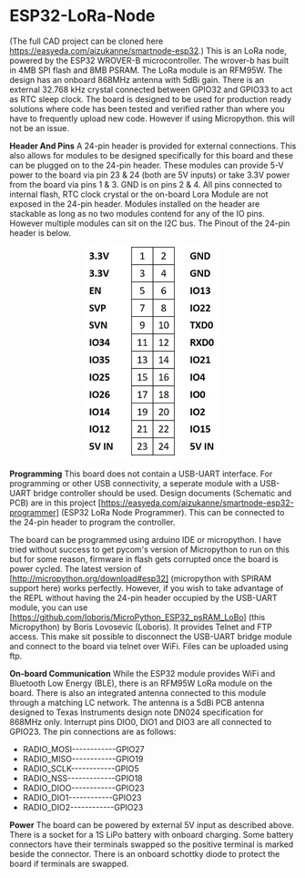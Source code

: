 # ESP32-LoRa-Node
(The full CAD project can be cloned here https://easyeda.com/aizukanne/smartnode-esp32.)
This is an LoRa node, powered by the ESP32 WROVER-B microcontroller. The wrover-b has built in 4MB SPI flash and 8MB PSRAM. The LoRa module is an RFM95W. The design has an onboard 868MHz antenna with 5dBi gain. There is an external 32.768 kHz crystal connected between GPIO32 and GPIO33 to act as RTC sleep clock. The board is designed to be used for production ready solutions where code has been tested and verified rather than where you have to frequently upload new code. However if using Micropython. this will not be an issue.

**Header And Pins**
A 24-pin header is provided for external connections. This also allows for modules to be designed specifically for this board and these can be plugged on to the 24-pin header. These modules can provide 5-V power to the board via pin 23 & 24 (both are 5V inputs) or take 3.3V power from the board via pins 1 & 3. GND is on pins 2 & 4. All pins connected to internal flash, RTC clock crystal or the on-board Lora Module are not exposed in the 24-pin header. Modules installed on the header are stackable as long as no two modules contend for any of the IO pins. However multiple modules can sit on the I2C bus. The Pinout of the 24-pin header is below.

<p align="center">
  <img src="https://github.com/aizukanne/ESP32-LoRa-Node/blob/master/24-PIN%20Header.jpg" alt="24-pin Header"/>
</p>

**Programming**
This board does not contain a USB-UART interface. For programming or other USB connectivity, a seperate module with a USB-UART bridge controller should be used. Design documents (Schematic and PCB) are in this project [https://easyeda.com/aizukanne/smartnode-esp32-programmer] (ESP32 LoRa Node Programmer). This can be connected to the 24-pin header to program the controller.

The board can be programmed using arduino IDE or micropython. I have tried without success to get pycom's version of Micropython to run on this but for some reason, firmware in flash gets corrupted once the board is power cycled. The latest version of [http://micropython.org/download#esp32] (micropython with SPIRAM support here) works perfectly. However, if you wish to take advantage of the REPL without having the 24-pin header occupied by the USB-UART module, you can use [https://github.com/loboris/MicroPython_ESP32_psRAM_LoBo] (this Micropython) by Boris Lovosevic (Loboris). It provides Telnet and FTP access. This make sit possible to disconnect the USB-UART bridge module and connect to the board via telnet over WiFi. Files can be uploaded using ftp.

**On-board Communication**
While the ESP32 module provides WiFi and Bluetooth Low Energy (BLE), there is an RFM95W LoRa module on the board. There is also an integrated antenna connected to this module through a matching LC network. The antenna is a 5dBi PCB antenna designed to Texas Instruments design note DN024 specification for 868MHz only. Interrupt pins DIO0, DIO1 and DIO3 are all connected to GPIO23. The pin connections are as follows:

- RADIO_MOSI------------GPIO27
- RADIO_MISO------------GPIO19
- RADIO_SCLK------------GPIO5
- RADIO_NSS-------------GPIO18
- RADIO_DIOO------------GPIO23
- RADIO_DIO1------------GPIO23
- RADIO_DIO2------------GPIO23 

**Power**
The board can be powered by external 5V input as described above. There is a socket for a 1S LiPo battery with onboard charging. Some battery connectors have their terminals swapped so the positive terminal is marked beside the connector. There is an onboard schottky diode to protect the board if terminals are swapped.
